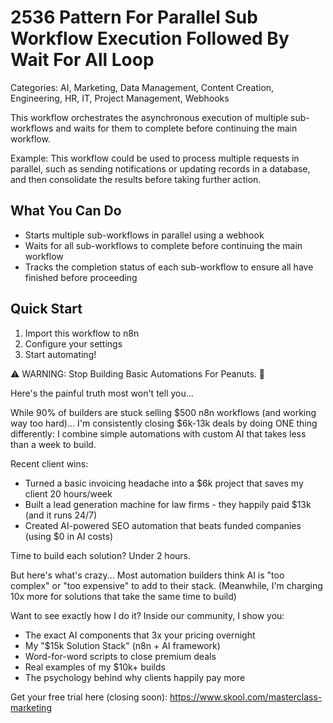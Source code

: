 # 2536 Pattern For Parallel Sub Workflow Execution Followed By Wait For All Loop

Categories: AI, Marketing, Data Management, Content Creation, Engineering, HR, IT, Project Management, Webhooks

This workflow orchestrates the asynchronous execution of multiple sub-workflows and waits for them to complete before continuing the main workflow.

Example: This workflow could be used to process multiple requests in parallel, such as sending notifications or updating records in a database, and then consolidate the results before taking further action.

## What You Can Do
- Starts multiple sub-workflows in parallel using a webhook
- Waits for all sub-workflows to complete before continuing the main workflow
- Tracks the completion status of each sub-workflow to ensure all have finished before proceeding

## Quick Start
1. Import this workflow to n8n
2. Configure your settings
3. Start automating!

⚠️ WARNING: Stop Building Basic Automations For Peanuts. 🚫

Here's the painful truth most won't tell you...

While 90% of builders are stuck selling $500 n8n workflows (and working way too hard)...
I'm consistently closing $6k-13k deals by doing ONE thing differently:
I combine simple automations with custom AI that takes less than a week to build.

Recent client wins:
* Turned a basic invoicing headache into a $6k project that saves my client 20 hours/week
* Built a lead generation machine for law firms - they happily paid $13k (and it runs 24/7)
* Created AI-powered SEO automation that beats funded companies (using $0 in AI costs)

Time to build each solution? Under 2 hours.

But here's what's crazy...
Most automation builders think AI is "too complex" or "too expensive" to add to their stack.
(Meanwhile, I'm charging 10x more for solutions that take the same time to build)

Want to see exactly how I do it?
Inside our community, I show you:
* The exact AI components that 3x your pricing overnight
* My "$15k Solution Stack" (n8n + AI framework)
* Word-for-word scripts to close premium deals
* Real examples of my $10k+ builds
* The psychology behind why clients happily pay more

Get your free trial here (closing soon): https://www.skool.com/masterclass-marketing
